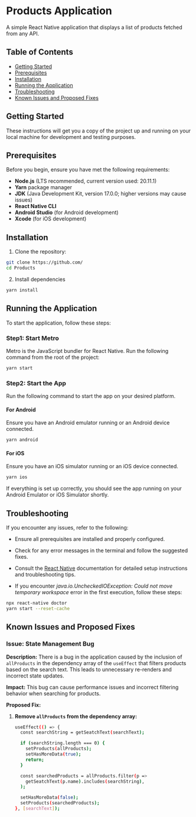 # Products Application

A simple React Native application that displays a list of products fetched from any
API.

## Table of Contents

- [Getting Started](#getting-started)
- [Prerequisites](#prerequisites)
- [Installation](#installation)
- [Running the Application](#running-the-application)
- [Troubleshooting](#troubleshooting)
- [Known Issues and Proposed Fixes](#Known-Issues-and-Proposed-Fixes)

## Getting Started

These instructions will get you a copy of the project up and running on your local machine for development and testing purposes.

## Prerequisites

Before you begin, ensure you have met the following requirements:

- **Node.js** (LTS recommended, current version used: 20.11.1)
- **Yarn** package manager
- **JDK** (Java Development Kit, version 17.0.0; higher versions may cause issues)
- **React Native CLI**
- **Android Studio** (for Android development)
- **Xcode** (for iOS development)

## Installation

1. Clone the repository:

```bash
git clone https://github.com/
cd Products
```

2. Install dependencies

```bash
yarn install
```

## Running the Application

To start the application, follow these steps:

### Step1: Start Metro

Metro is the JavaScript bundler for React Native. Run the following command from the root of the project:

```bash
yarn start
```

### Step2: Start the App

Run the following command to start the app on your desired platform.

#### For Android

Ensure you have an Android emulator running or an Android device connected.

```bash
yarn android
```

#### For iOS

Ensure you have an iOS simulator running or an iOS device connected.

```bash
yarn ios
```

If everything is set up correctly, you should see the app running on your Android Emulator or iOS Simulator shortly.

## Troubleshooting

If you encounter any issues, refer to the following:

- Ensure all prerequisites are installed and properly configured.
- Check for any error messages in the terminal and follow the suggested fixes.
- Consult the [React Native](https://reactnative.dev/docs/environment-setup) documentation for detailed setup instructions and troubleshooting tips.

- If you encounter _java.io.UncheckedIOException: Could not move temporary workspace_ error in the first execution, follow these steps:

```bash
npx react-native doctor
yarn start --reset-cache
```

## Known Issues and Proposed Fixes

### Issue: State Management Bug

**Description:**
There is a bug in the application caused by the inclusion of `allProducts` in the dependency array of the `useEffect` that filters products based on the search text. This leads to unnecessary re-renders and incorrect state updates.

**Impact:**
This bug can cause performance issues and incorrect filtering behavior when searching for products.

**Proposed Fix:**
1. **Remove `allProducts` from the dependency array:**
   ```bash
   useEffect(() => {
     const searchString = getSeatchText(searchText);

     if (searchString.length === 0) {
       setProducts(allProducts);
       setHasMoreData(true);
       return;
     }

     const searchedProducts = allProducts.filter(p =>
       getSeatchText(p.name).includes(searchString),
     );

     setHasMoreData(false);
     setProducts(searchedProducts);
   }, [searchText]);
   ```


